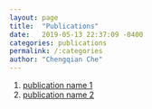 ```yaml
---
layout: page
title:  "Publications"
date:   2019-05-13 22:37:09 -0400
categories: publications
permalink: /:categories
author: "Chengqian Che"
---
```



1. [publication name 1](https://jekyllrb.com/docs/home)
2. [publication name 2](https://jekyllrb.com/docs/home)
